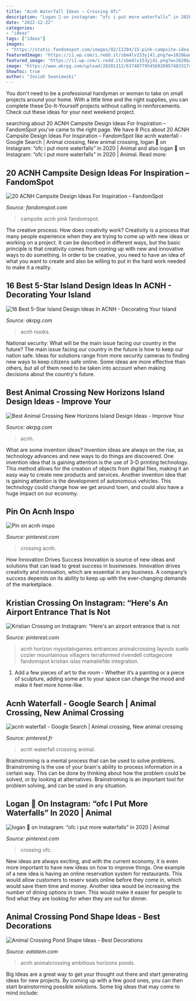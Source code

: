 ```yaml
---
title: "Acnh Waterfall Ideas ~ Crossing Ofc"
description: "Logan 🌿 on instagram: “ofc i put more waterfalls” in 2020"
date: "2022-12-22"
categories:
- "ideas"
tags: ["ideas"]
images:
- "https://static.fandomspot.com/images/02/12204/15-pink-campsite-idea-acnh.jpg"
featuredImage: "https://i1.wp.com/i.redd.it/sbm4lv153yj41.png?w=1020&amp;strip=all"
featured_image: "https://i1.wp.com/i.redd.it/sbm4lv153yj41.png?w=1020&amp;strip=all"
image: "https://www.akrpg.com/upload/20201112/6374077954569269574833174.png"
ShowToc: true
author: "Josiah Swaniawski"
---
```



You don't need to be a professional handyman or woman to take on small projects around your home. With a little time and the right supplies, you can complete these Do-It-Yourself projects without calling in reinforcements. Check out these ideas for your next weekend project.

	

		
searching about 20 ACNH Campsite Design Ideas For Inspiration – FandomSpot you've came to the right page. We have 8 Pics about 20 ACNH Campsite Design Ideas For Inspiration – FandomSpot like acnh waterfall - Google Search | Animal crossing, New animal crossing, logan 🌿 on Instagram: “ofc i put more waterfalls” in 2020 | Animal and also logan 🌿 on Instagram: “ofc i put more waterfalls” in 2020 | Animal. Read more:
		
    
## 20 ACNH Campsite Design Ideas For Inspiration – FandomSpot

<img loading=lazy src="https://static.fandomspot.com/images/02/12204/15-pink-campsite-idea-acnh.jpg" onerror="this.onerror=null;this.src='https://tse4.mm.bing.net/th?id=OIP.opcMG7O_6koZWj2uFSbYSwHaNK&amp;pid=15.1';" alt="20 ACNH Campsite Design Ideas For Inspiration – FandomSpot">

_Source: fandomspot.com_

>campsite acnh pink fandomspot. 

	

The creative process: How does creativity work?
Creativity is a process that many people experience when they are trying to come up with new ideas or working on a project. It can be described in different ways, but the basic principle is that creativity comes from coming up with new and innovative ways to do something. In order to be creative, you need to have an idea of what you want to create and also be willing to put in the hard work needed to make it a reality.

    
## 16 Best 5-Star Island Design Ideas In ACNH - Decorating Your Island

<img loading=lazy src="https://www.akrpg.com/upload/20201112/6374077954569269574833174.png" onerror="this.onerror=null;this.src='https://tse1.mm.bing.net/th?id=OIP.nc3pM3m_Lg_4piIRFWZVdgHaEb&amp;pid=15.1';" alt="16 Best 5-Star Island Design Ideas In ACNH - Decorating Your Island">

_Source: akrpg.com_

>acnh nooks. 

	

National security: What will be the main issue facing our country in the future?
The main issue facing our country in the future is how to keep our nation safe. Ideas for solutions range from more security cameras to finding new ways to keep citizens safe online. Some ideas are more effective than others, but all of them need to be taken into account when making decisions about the country's future.

    
## Best Animal Crossing New Horizons Island Design Ideas - Improve Your

<img loading=lazy src="https://www.akrpg.com/upload/20200527/6372619085890362213688218.png" onerror="this.onerror=null;this.src='https://tse4.mm.bing.net/th?id=OIP.la8yBz0cPkyuQesgPVmXHAHaET&amp;pid=15.1';" alt="Best Animal Crossing New Horizons Island Design Ideas - Improve Your">

_Source: akrpg.com_

>acnh. 

	

What are some invention ideas?
Invention ideas are always on the rise, as technology advances and new ways to do things are discovered. One invention idea that is gaining attention is the use of 3-D printing technology. This method allows for the creation of objects from digital files, making it an easy way to create new products and services. Another invention idea that is gaining attention is the development of autonomous vehicles. This technology could change how we get around town, and could also have a huge impact on our economy.

    
## Pin On Acnh Inspo

<img loading=lazy src="https://i.pinimg.com/736x/58/e9/77/58e977332f4753f90c1d95d4f4375004.jpg" onerror="this.onerror=null;this.src='https://tse1.mm.bing.net/th?id=OIP.cDl9EwwfrNrg6D3uX3rCdwHaIA&amp;pid=15.1';" alt="Pin on acnh inspo">

_Source: pinterest.com_

>crossing acnh. 

	

How Innovation Drives Success
Innovation is source of new ideas and solutions that can lead to great success in businesses. Innovation drives creativity and innovation, which are essential in any business. A company’s success depends on its ability to keep up with the ever-changing demands of the marketplace.

    
## Kristian Crossing On Instagram: “Here&#039;s An Airport Entrance That Is Not

<img loading=lazy src="https://i.pinimg.com/736x/12/db/3f/12db3f8a872b892b2d7f85bd42af0193.jpg" onerror="this.onerror=null;this.src='https://tse3.mm.bing.net/th?id=OIP.CF_LAtxT8nTIvvljQ9aWhgHaEK&amp;pid=15.1';" alt="Kristian Crossing on Instagram: “Here&#039;s an airport entrance that is not">

_Source: pinterest.com_

>acnh horizon mypotatogames entrances animalcrossing layouts suelo cozier mountainous villagers terraformed rivendell cottagecore fandomspot kristian islas mamaliefde integration. 

	

1. Add a few pieces of art to the room - Whether it’s a painting or a piece of sculpture, adding some art to your space can change the mood and make it feel more home-like.

    
## Acnh Waterfall - Google Search | Animal Crossing, New Animal Crossing

<img loading=lazy src="https://i.pinimg.com/originals/63/11/e5/6311e561db605021556a1366c361e0f6.jpg" onerror="this.onerror=null;this.src='https://tse4.mm.bing.net/th?id=OIP.RPWIxDOnqi4QeKOnFb6iiQHaEK&amp;pid=15.1';" alt="acnh waterfall - Google Search | Animal crossing, New animal crossing">

_Source: pinterest.fr_

>acnh waterfall crossing animal. 

	

Brainstroming is a mental process that can be used to solve problems. Brainstroming is the use of your brain's ability to process information in a certain way. This can be done by thinking about how the problem could be solved, or by looking at alternatives. Brainstroming is an important tool for problem solving, and can be used in any situation.

    
## Logan 🌿 On Instagram: “ofc I Put More Waterfalls” In 2020 | Animal

<img loading=lazy src="https://i.pinimg.com/originals/1f/8f/83/1f8f83fd9f5198bdd2f79412f518cc93.jpg" onerror="this.onerror=null;this.src='https://tse4.mm.bing.net/th?id=OIP.m6fMQ7yGzNj2cIcCZMdoewHaF7&amp;pid=15.1';" alt="logan 🌿 on Instagram: “ofc i put more waterfalls” in 2020 | Animal">

_Source: pinterest.com_

>crossing ofc. 

	

New ideas are always exciting, and with the current economy, it is even more important to have new ideas on how to improve things. One example of a new idea is having an online reservation system for restaurants. This would allow customers to reserv seats online before they come in, which would save them time and money. Another idea would be increasing the number of dining options in town. This would make it easier for people to find what they are looking for when they are out for dinner.

    
## Animal Crossing Pond Shape Ideas - Best Decorations

<img loading=lazy src="https://i1.wp.com/i.redd.it/sbm4lv153yj41.png?w=1020&amp;strip=all" onerror="this.onerror=null;this.src='https://tse2.mm.bing.net/th?id=OIP.s6AjjytzUK97kVkcIe7T7gHaHb&amp;pid=15.1';" alt="Animal Crossing Pond Shape Ideas - Best Decorations">

_Source: eatatem.com_

>acnh animalcrossing ambitious horizons ponds. 

	

Big Ideas are a great way to get your thought out there and start generating ideas for new projects. By coming up with a few good ones, you can then start brainstorming possible solutions. Some big ideas that may come to mind include: 

